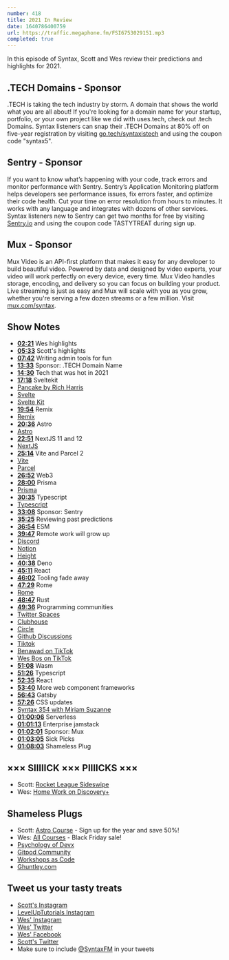 ```yaml
---
number: 418
title: 2021 In Review
date: 1640786400759
url: https://traffic.megaphone.fm/FSI6753029151.mp3
completed: true
---
```


In this episode of Syntax, Scott and Wes review their predictions and highlights for 2021.

## .TECH Domains - Sponsor

.TECH is taking the tech industry by storm. A domain that shows the world what you are all about! If you're looking for a domain name for your startup, portfolio, or your own project like we did with uses.tech, check out .tech Domains. Syntax listeners can snap their .TECH Domains at 80% off on five-year registration by visiting [go.tech/syntaxistech](https://go.tech/syntaxistech) and using the coupon code "syntax5".

## Sentry - Sponsor

If you want to know what’s happening with your code, track errors and monitor performance with Sentry. Sentry’s Application Monitoring platform helps developers see performance issues, fix errors faster, and optimize their code health. Cut your time on error resolution from hours to minutes. It works with any language and integrates with dozens of other services. Syntax listeners new to Sentry can get two months for  free by visiting [Sentry.io](https://sentry.io) and using the coupon code TASTYTREAT during sign up.

## Mux - Sponsor

Mux Video is an API-first platform that makes it easy for any developer to build beautiful video. Powered by data and designed by video experts, your video will work perfectly on every device, every time. Mux Video handles storage, encoding, and delivery so you can focus on building your product. Live streaming is just as easy and Mux will scale with you as you grow, whether you're serving a few dozen streams or a few million. Visit [mux.com/syntax](https://mux.com/syntax).

## Show Notes

* **[02:21](#t=02:21)** Wes highlights
* **[05:33](#t=05:33)** Scott's highlights
* **[07:42](#t=07:42)** Writing admin tools for fun
* **[13:33](#t=13:33)** Sponsor: .TECH Domain Name
* **[14:30](#t=14:30)** Tech that was hot in 2021
* **[17:18](#t=17:18)** Sveltekit
* [Pancake by Rich Harris](https://github.com/Rich-Harris/pancake)
* [Svelte](https://svelte.dev)
* [Svelte Kit](https://kit.svelte.dev)
* **[19:54](#t=19:54)** Remix
* [Remix](https://remix.run)
* **[20:36](#t=20:36)** Astro
* [Astro](https://astro.build)
* **[22:51](#t=22:51)** NextJS 11 and 12
* [NextJS](https://nextjs.org)
* **[25:14](#t=25:14)** Vite and Parcel 2
* [Vite](https://vitejs.dev)
* [Parcel](https://parceljs.org)
* **[26:52](#t=26:52)** Web3
* **[28:00](#t=28:00)** Prisma
* [Prisma](https://www.prisma.io)
* **[30:35](#t=30:35)** Typescript
* [Typescript](https://www.typescriptlang.org)
* **[33:08](#t=33:08)** Sponsor: Sentry
* **[35:25](#t=35:25)** Reviewing past predictions
* **[36:54](#t=36:54)** ESM
* **[39:47](#t=39:47)** Remote work will grow up
* [Discord](https://discord.com)
* [Notion](https://notion.so)
* [Height](https://height.app)
* **[40:38](#t=40:38)** Deno
* **[45:11](#t=45:11)** React
* **[46:02](#t=46:02)** Tooling fade away
* **[47:29](#t=47:29)** Rome
* [Rome](https://rome.tools)
* **[48:47](#t=48:47)** Rust
* **[49:36](#t=49:36)** Programming communities
* [Twitter Spaces](https://media.twitter.com/en/articles/products/2021/twitter-spaces)
* [Clubhouse](https://www.clubhouse.com)
* [Circle](https://circle.so)
* [Github Discussions](https://docs.github.com/en/discussions)
* [Tiktok](https://www.tiktok.com)
* [Benawad on TikTok](https://www.tiktok.com/@benawad)
* [Wes Bos on TikTok](https://www.tiktok.com/@wesbos?)
* **[51:08](#t=51:08)** Wasm
* **[51:26](#t=51:26)** Typescript
* **[52:35](#t=52:35)** React
* **[53:40](#t=53:40)** More web component frameworks
* **[56:43](#t=56:43)** Gatsby
* **[57:26](#t=57:26)** CSS updates
* [Syntax 354 with Miriam Suzanne](https://syntax.fm/show/354/the-surprisingly-exciting-world-of-html-elements)
* **[01:00:06](#t=00:06)** Serverless
* **[01:01:13](#t=01:13)** Enterprise jamstack
* **[01:02:01](#t=02:01)** Sponsor: Mux
* **[01:03:05](#t=03:05)** Sick Picks
* **[01:08:03](#t=08:03)** Shameless Plug

## ××× SIIIIICK ××× PIIIICKS ×××

* Scott: [Rocket League Sideswipe](https://apps.apple.com/au/app/rocket-league-sideswipe/id1549027048)
* Wes: [Home Work on Discovery+](https://decider.com/2021/03/30/home-work-magnolia-network-discovery-plus-new-fixer-upper/)

## Shameless Plugs

* Scott: [Astro Course](https://www.leveluptutorials.com/pro) - Sign up for the year and save 50%!
* Wes: [All Courses](https://wesbos.com/courses/) - Black Friday sale!
* [Psychology of Devx](https://www.gitpod.io/blog/psychology-of-devx)
* [Gitpod Community](https://www.gitpod.io/community)
* [Workshops as Code](https://www.gitpod.io/blog/workshops-as-code)
* [Ghuntley.com](https://ghuntley.com)

## Tweet us your tasty treats

* [Scott's Instagram](https://www.instagram.com/stolinski/)
* [LevelUpTutorials Instagram](https://www.instagram.com/LevelUpTutorials/)
* [Wes' Instagram](https://www.instagram.com/wesbos/)
* [Wes' Twitter](https://twitter.com/wesbos)
* [Wes' Facebook](https://www.facebook.com/wesbos.developer)
* [Scott's Twitter](https://twitter.com/stolinski)
* Make sure to include [@SyntaxFM](https://twitter.com/SyntaxFM) in your tweets

